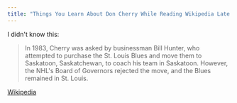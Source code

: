 ```yaml
---
title: "Things You Learn About Don Cherry While Reading Wikipedia Late at Night"
---
```

<p>I didn't know this: </p>
<blockquote><p>In 1983, Cherry was asked by businessman Bill Hunter, who attempted to purchase the St. Louis Blues and move them to Saskatoon, Saskatchewan, to coach his team in Saskatoon. However, the NHL's Board of Governors rejected the move, and the Blues remained in St. Louis.
</p></blockquote>
<p><a href="http://en.wikipedia.org/wiki/Don_Cherry">Wikipedia</a></p>
